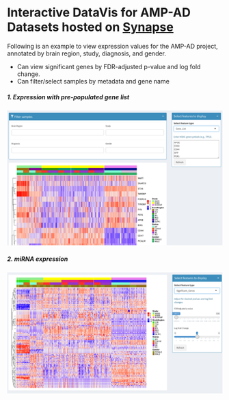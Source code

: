 Interactive DataVis for AMP-AD Datasets hosted on [Synapse](https://www.synapse.org/#!Synapse:syn2580853/wiki/66722)
==========================


Following is an example to view expression values for the AMP-AD project, annotated by brain region, study, diagnosis, and gender. 

* Can view significant genes by FDR-adjusted p-value and log fold change.
* Can filter/select samples by metadata and gene name

##### 1. Expression with pre-populated gene list
![Screen Shot 1](./images/gene_list.png)


##### 2. miRNA expression
![Screen Shot 2](./images/sig_genes.png)


